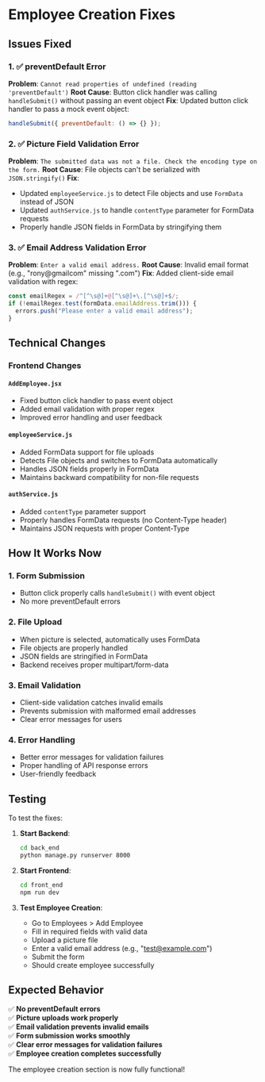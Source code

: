 # Employee Creation Fixes

## Issues Fixed

### 1. ✅ **preventDefault Error**

**Problem**: `Cannot read properties of undefined (reading 'preventDefault')`
**Root Cause**: Button click handler was calling `handleSubmit()` without passing an event object
**Fix**: Updated button click handler to pass a mock event object:

```javascript
handleSubmit({ preventDefault: () => {} });
```

### 2. ✅ **Picture Field Validation Error**

**Problem**: `The submitted data was not a file. Check the encoding type on the form.`
**Root Cause**: File objects can't be serialized with `JSON.stringify()`
**Fix**:

- Updated `employeeService.js` to detect File objects and use `FormData` instead of JSON
- Updated `authService.js` to handle `contentType` parameter for FormData requests
- Properly handle JSON fields in FormData by stringifying them

### 3. ✅ **Email Address Validation Error**

**Problem**: `Enter a valid email address.`
**Root Cause**: Invalid email format (e.g., "rony@gmailcom" missing ".com")
**Fix**: Added client-side email validation with regex:

```javascript
const emailRegex = /^[^\s@]+@[^\s@]+\.[^\s@]+$/;
if (!emailRegex.test(formData.emailAddress.trim())) {
  errors.push("Please enter a valid email address");
}
```

## Technical Changes

### Frontend Changes

#### `AddEmployee.jsx`

- Fixed button click handler to pass event object
- Added email validation with proper regex
- Improved error handling and user feedback

#### `employeeService.js`

- Added FormData support for file uploads
- Detects File objects and switches to FormData automatically
- Handles JSON fields properly in FormData
- Maintains backward compatibility for non-file requests

#### `authService.js`

- Added `contentType` parameter support
- Properly handles FormData requests (no Content-Type header)
- Maintains JSON requests with proper Content-Type

## How It Works Now

### 1. **Form Submission**

- Button click properly calls `handleSubmit()` with event object
- No more preventDefault errors

### 2. **File Upload**

- When picture is selected, automatically uses FormData
- File objects are properly handled
- JSON fields are stringified in FormData
- Backend receives proper multipart/form-data

### 3. **Email Validation**

- Client-side validation catches invalid emails
- Prevents submission with malformed email addresses
- Clear error messages for users

### 4. **Error Handling**

- Better error messages for validation failures
- Proper handling of API response errors
- User-friendly feedback

## Testing

To test the fixes:

1. **Start Backend**:

   ```bash
   cd back_end
   python manage.py runserver 8000
   ```

2. **Start Frontend**:

   ```bash
   cd front_end
   npm run dev
   ```

3. **Test Employee Creation**:
   - Go to Employees > Add Employee
   - Fill in required fields with valid data
   - Upload a picture file
   - Enter a valid email address (e.g., "test@example.com")
   - Submit the form
   - Should create employee successfully

## Expected Behavior

✅ **No preventDefault errors**  
✅ **Picture uploads work properly**  
✅ **Email validation prevents invalid emails**  
✅ **Form submission works smoothly**  
✅ **Clear error messages for validation failures**  
✅ **Employee creation completes successfully**

The employee creation section is now fully functional!
